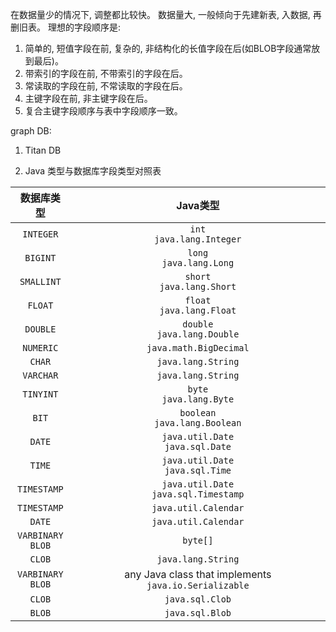 在数据量少的情况下, 调整都比较快。 数据量大, 一般倾向于先建新表, 入数据, 再删旧表。
理想的字段顺序是:
  1. 简单的, 短值字段在前, 复杂的, 非结构化的长值字段在后(如BLOB字段通常放到最后)。
  2. 带索引的字段在前, 不带索引的字段在后。
  3. 常读取的字段在前, 不常读取的字段在后。
  4. 主键字段在前, 非主键字段在后。
  5. 复合主键字段顺序与表中字段顺序一致。

graph DB:
  1. Titan DB

1. Java 类型与数据库字段类型对照表

数据库类型 | Java类型
:-:|:-:
`INTEGER` | `int` <br> `java.lang.Integer`
`BIGINT` | `long` <br> `java.lang.Long`
`SMALLINT` | `short` <br> `java.lang.Short`
`FLOAT` | `float` <br> `java.lang.Float`
`DOUBLE` | `double` <br> `java.lang.Double`
`NUMERIC` | `java.math.BigDecimal`
`CHAR` | `java.lang.String`
`VARCHAR` | `java.lang.String`
`TINYINT` | `byte` <br> `java.lang.Byte`
`BIT` | `boolean` <br> `java.lang.Boolean`
`DATE` | `java.util.Date` <br> `java.sql.Date`
`TIME` | `java.util.Date` <br> `java.sql.Time`
`TIMESTAMP` | `java.util.Date` <br> `java.sql.Timestamp`
`TIMESTAMP` | `java.util.Calendar`
`DATE` | `java.util.Calendar`
`VARBINARY` <br> `BLOB` | `byte[]`
`CLOB` | `java.lang.String`
`VARBINARY` <br> `BLOB` | any Java class that implements `java.io.Serializable`
`CLOB` | `java.sql.Clob`
`BLOB` | `java.sql.Blob`